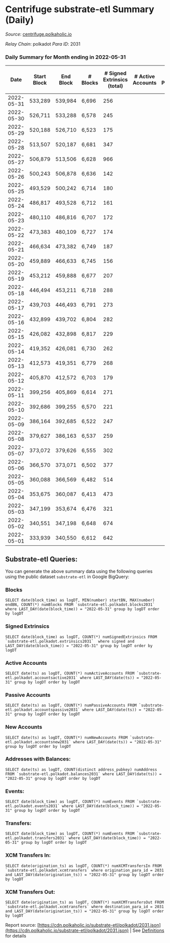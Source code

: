 # Centrifuge substrate-etl Summary (Daily)

_Source_: [centrifuge.polkaholic.io](https://centrifuge.polkaholic.io)

*Relay Chain*: polkadot
*Para ID*: 2031



### Daily Summary for Month ending in 2022-05-31


| Date | Start Block | End Block | # Blocks | # Signed Extrinsics (total) | # Active Accounts | # Passive | # New | # Addresses with Balances | # Events | # Transfers | # XCM Transfers In | # XCM Transfers Out | Issues | 
| ---- | ----------- | --------- | -------- | --------------------------- | ----------------- | --------- | ----- | ------------------------- | -------- | ----------- | ------------------ | ------------------- | ------ |
| 2022-05-31 | 533,289 | 539,984 | 6,696 | 256 |  |  |  | 41,486 | 14,715 | 171 ($24,892.18) |   |   |  |
| 2022-05-30 | 526,711 | 533,288 | 6,578 | 245 |  |  |  | 41,474 | 14,519 | 174 ($56,765.83) |   |   |  |
| 2022-05-29 | 520,188 | 526,710 | 6,523 | 175 |  |  |  | 41,455 | 14,046 | 142 ($4,522.52) |   |   |  |
| 2022-05-28 | 513,507 | 520,187 | 6,681 | 347 |  |  |  | 41,446 | 15,133 | 272 ($373,270.63) |   |   |  |
| 2022-05-27 | 506,879 | 513,506 | 6,628 | 966 |  |  |  | 41,417 | 17,558 | 612 ($817,773.62) |   |   |  |
| 2022-05-26 | 500,243 | 506,878 | 6,636 | 142 |  |  |  | 41,354 | 14,097 | 101 ($28.50) |   |   |  |
| 2022-05-25 | 493,529 | 500,242 | 6,714 | 180 |  |  |  | 41,347 | 14,534 | 132 ($13,301.43) |   |   |  |
| 2022-05-24 | 486,817 | 493,528 | 6,712 | 161 |  |  |  | 41,338 | 14,348 | 117 ($133,840.67) |   |   |  |
| 2022-05-23 | 480,110 | 486,816 | 6,707 | 172 |  |  |  | 41,329 | 14,357 | 121 ($210,262.94) |   |   |  |
| 2022-05-22 | 473,383 | 480,109 | 6,727 | 174 |  |  |  | 41,321 | 14,463 | 135 ($70.49) |   |   |  |
| 2022-05-21 | 466,634 | 473,382 | 6,749 | 187 |  |  |  | 41,308 | 14,539 | 134 ($8,721.80) |   |   |  |
| 2022-05-20 | 459,889 | 466,633 | 6,745 | 156 |  |  |  | 41,296 | 14,416 | 122 ($797.78) |   |   |  |
| 2022-05-19 | 453,212 | 459,888 | 6,677 | 207 |  |  |  | 41,289 | 14,543 | 164 ($178,480.95) |   |   |  |
| 2022-05-18 | 446,494 | 453,211 | 6,718 | 288 |  |  |  | 41,277 | 15,085 | 221 ($433,318.17) |   |   |  |
| 2022-05-17 | 439,703 | 446,493 | 6,791 | 273 |  |  |  | 41,255 | 15,359 | 237 ($162,759.16) |   |   |  |
| 2022-05-16 | 432,899 | 439,702 | 6,804 | 282 |  |  |  | 41,232 | 15,300 | 211 ($60,321.55) |   |   |  |
| 2022-05-15 | 426,082 | 432,898 | 6,817 | 229 |  |  |  | 41,205 | 14,999 | 186 ($59,328.05) |   |   |  |
| 2022-05-14 | 419,352 | 426,081 | 6,730 | 262 |  |  |  | 41,188 | 15,026 | 220 ($19,408.39) |   |   |  |
| 2022-05-13 | 412,573 | 419,351 | 6,779 | 268 |  |  |  | 41,173 | 15,057 | 223 ($19.25) |   |   |  |
| 2022-05-12 | 405,870 | 412,572 | 6,703 | 179 |  |  |  | 41,156 | 14,551 | 148 ($633,653.83) |   |   |  |
| 2022-05-11 | 399,256 | 405,869 | 6,614 | 271 |  |  |  | 41,143 | 14,852 | 180 ($747,333.53) |   |   |  |
| 2022-05-10 | 392,686 | 399,255 | 6,570 | 221 |  |  |  | 41,130 | 14,662 | 180 ($1,240.86) |   |   |  |
| 2022-05-09 | 386,164 | 392,685 | 6,522 | 247 |  |  |  | 41,119 | 14,842 | 205 ($234.75) |   |   |  |
| 2022-05-08 | 379,627 | 386,163 | 6,537 | 259 |  |  |  | 41,108 | 14,997 | 210 ($853,549.96) |   |   |  |
| 2022-05-07 | 373,072 | 379,626 | 6,555 | 302 |  |  |  | 41,084 | 15,487 | 262 ($93,956.62) |   |   |  |
| 2022-05-06 | 366,570 | 373,071 | 6,502 | 377 |  |  |  | 41,060 | 15,927 | 317 ($77,387.88) |   |   |  |
| 2022-05-05 | 360,088 | 366,569 | 6,482 | 514 |  |  |  | 41,040 | 19,279 | 1,029 ($1,519.07) |   |   |  |
| 2022-05-04 | 353,675 | 360,087 | 6,413 | 473 |  |  |  | 40,815 | 17,039 | 424 ($14,377.18) |   |   |  |
| 2022-05-03 | 347,199 | 353,674 | 6,476 | 321 |  |  |  | 40,790 | 15,204 | 247 ($488,467.60) |   |   |  |
| 2022-05-02 | 340,551 | 347,198 | 6,648 | 674 |  |  |  | 40,785 | 17,914 | 632 ($543,681.21) |   |   |  |
| 2022-05-01 | 333,939 | 340,550 | 6,612 | 642 |  |  |  | 41,096 | 16,592 | 293 ($146,178.96) |   |   |  |

## Substrate-etl Queries:
You can generate the above summary data using the following queries using the public dataset `substrate-etl` in Google BigQuery:


### Blocks
```
SELECT date(block_time) as logDT, MIN(number) startBN, MAX(number) endBN, COUNT(*) numBlocks FROM `substrate-etl.polkadot.blocks2031`  where LAST_DAY(date(block_time)) = "2022-05-31" group by logDT order by logDT
```


### Signed Extrinsics
```
SELECT date(block_time) as logDT, COUNT(*) numSignedExtrinsics FROM `substrate-etl.polkadot.extrinsics2031`  where signed and LAST_DAY(date(block_time)) = "2022-05-31" group by logDT order by logDT
```


### Active Accounts
```
SELECT date(ts) as logDT, COUNT(*) numActiveAccounts FROM `substrate-etl.polkadot.accountsactive2031` where LAST_DAY(date(ts)) = "2022-05-31" group by logDT order by logDT
```


### Passive Accounts
```
SELECT date(ts) as logDT, COUNT(*) numPassiveAccounts FROM `substrate-etl.polkadot.accountspassive2031` where LAST_DAY(date(ts)) = "2022-05-31" group by logDT order by logDT
```


### New Accounts
```
SELECT date(ts) as logDT, COUNT(*) numNewAccounts FROM `substrate-etl.polkadot.accountsnew2031` where LAST_DAY(date(ts)) = "2022-05-31" group by logDT order by logDT
```


### Addresses with Balances:
```
SELECT date(ts) as logDT, COUNT(distinct address_pubkey) numAddress FROM `substrate-etl.polkadot.balances2031` where LAST_DAY(date(ts)) = "2022-05-31" group by logDT order by logDT
```


### Events:
```
SELECT date(block_time) as logDT, COUNT(*) numEvents FROM `substrate-etl.polkadot.events2031` where LAST_DAY(date(block_time)) = "2022-05-31" group by logDT order by logDT
```


### Transfers:
```
SELECT date(block_time) as logDT, COUNT(*) numEvents FROM `substrate-etl.polkadot.transfers2031` where LAST_DAY(date(block_time)) = "2022-05-31" group by logDT order by logDT
```


### XCM Transfers In:
```
SELECT date(origination_ts) as logDT, COUNT(*) numXCMTransfersIn FROM `substrate-etl.polkadot.xcmtransfers` where origination_para_id = 2031 and LAST_DAY(date(origination_ts)) = "2022-05-31" group by logDT order by logDT
```


### XCM Transfers Out:
```
SELECT date(origination_ts) as logDT, COUNT(*) numXCMTransfersOut FROM `substrate-etl.polkadot.xcmtransfers` where destination_para_id = 2031 and LAST_DAY(date(origination_ts)) = "2022-05-31" group by logDT order by logDT
```



Report source: [https://cdn.polkaholic.io/substrate-etl/polkadot/2031.json](https://cdn.polkaholic.io/substrate-etl/polkadot/2031.json) | See [Definitions](/DEFINITIONS.md) for details
